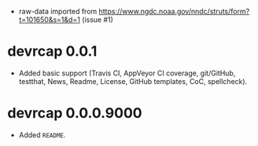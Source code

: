 * raw-data imported from <https://www.ngdc.noaa.gov/nndc/struts/form?t=101650&s=1&d=1> (issue #1)

# devrcap 0.0.1

* Added basic support (Travis CI, AppVeyor CI coverage, git/GitHub,
  testthat, News, Readme, License, GitHub templates, CoC, spellcheck).

# devrcap 0.0.0.9000

* Added `README`.
